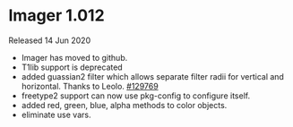 # Imager 1.012

Released 14 Jun 2020

- Imager has moved to github. 
- T1lib support is deprecated 
- added guassian2 filter which allows separate filter radii for vertical and horizontal. Thanks to Leolo. [#129769](https://github.com/tonycoz/imager/issues/129769) 
- freetype2 support can now use pkg-config to configure itself. 
- added red, green, blue, alpha methods to color objects. 
- eliminate use vars.